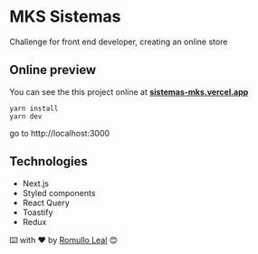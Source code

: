 # MKS Sistemas

Challenge for front end developer, creating an online store

## Online preview

You can see the this project online at **[sistemas-mks.vercel.app](https://sistemas-mks.vercel.app)**

```
yarn install
yarn dev
```

go to http://localhost:3000

## Technologies

- Next.js
- Styled components
- React Query
- Toastify
- Redux

⌨️ with ❤️ by [Romullo Leal](https://github.com/romulloleal) 😊
